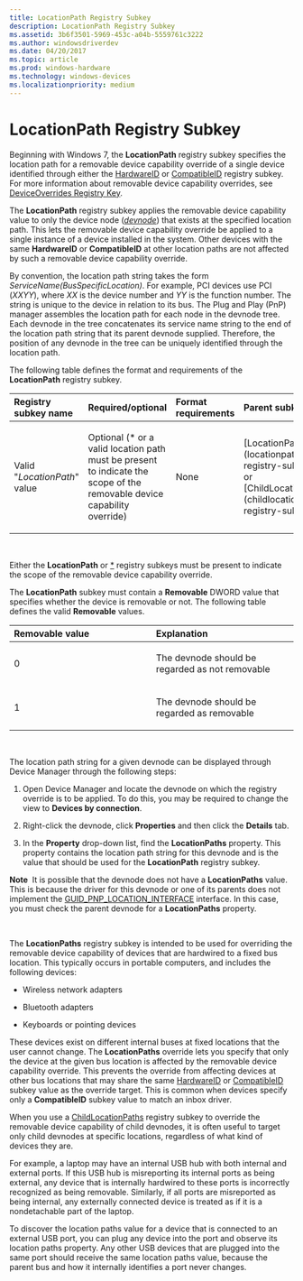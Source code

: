 ```yaml
---
title: LocationPath Registry Subkey
description: LocationPath Registry Subkey
ms.assetid: 3b6f3501-5969-453c-a04b-5559761c3222
ms.author: windowsdriverdev
ms.date: 04/20/2017
ms.topic: article
ms.prod: windows-hardware
ms.technology: windows-devices
ms.localizationpriority: medium
---
```


# LocationPath Registry Subkey


Beginning with Windows 7, the **LocationPath** registry subkey specifies the location path for a removable device capability override of a single device identified through either the [HardwareID](hardwareid-registry-subkey.md) or [CompatibleID](compatibleid-registry-subkey.md) registry subkey. For more information about removable device capability overrides, see [DeviceOverrides Registry Key](deviceoverrides-registry-key.md).

The **LocationPath** registry subkey applies the removable device capability value to only the device node ([*devnode*](https://msdn.microsoft.com/library/windows/hardware/ff556277#wdkgloss-devnode)) that exists at the specified location path. This lets the removable device capability override be applied to a single instance of a device installed in the system. Other devices with the same **HardwareID** or **CompatibleID** at other location paths are not affected by such a removable device capability override.

By convention, the location path string takes the form *ServiceName(BusSpecificLocation)*. For example, PCI devices use PCI (*XXYY*), where *XX* is the device number and *YY* is the function number. The string is unique to the device in relation to its bus. The Plug and Play (PnP) manager assembles the location path for each node in the devnode tree. Each devnode in the tree concatenates its service name string to the end of the location path string that its parent devnode supplied. Therefore, the position of any devnode in the tree can be uniquely identified through the location path.

The following table defines the format and requirements of the **LocationPath** registry subkey.

<table>
<colgroup>
<col width="20%" />
<col width="20%" />
<col width="20%" />
<col width="20%" />
<col width="20%" />
</colgroup>
<thead>
<tr class="header">
<th align="left">Registry subkey name</th>
<th align="left">Required/optional</th>
<th align="left">Format requirements</th>
<th align="left">Parent subkey</th>
<th align="left">Child subkeys</th>
</tr>
</thead>
<tbody>
<tr class="odd">
<td align="left"><p>Valid &quot;<em>LocationPath</em>&quot; value</p></td>
<td align="left"><p>Optional (* or a valid location path must be present to indicate the scope of the removable device capability override)</p></td>
<td align="left"><p>None</p></td>
<td align="left"><p>[LocationPaths](locationpaths-registry-subkey.md) or [ChildLocationPaths](childlocationpaths-registry-subkey.md)</p></td>
<td align="left"><p>None</p></td>
</tr>
</tbody>
</table>

 

Either the **LocationPath** or [\*](--registry-subkey.md) registry subkeys must be present to indicate the scope of the removable device capability override.

The **LocationPath** subkey must contain a **Removable** DWORD value that specifies whether the device is removable or not. The following table defines the valid **Removable** values.

<table>
<colgroup>
<col width="50%" />
<col width="50%" />
</colgroup>
<thead>
<tr class="header">
<th align="left">Removable value</th>
<th align="left">Explanation</th>
</tr>
</thead>
<tbody>
<tr class="odd">
<td align="left"><p>0</p></td>
<td align="left"><p>The devnode should be regarded as not removable</p></td>
</tr>
<tr class="even">
<td align="left"><p>1</p></td>
<td align="left"><p>The devnode should be regarded as removable</p></td>
</tr>
</tbody>
</table>

 

The location path string for a given devnode can be displayed through Device Manager through the following steps:

1.  Open Device Manager and locate the devnode on which the registry override is to be applied. To do this, you may be required to change the view to **Devices by connection**.

2.  Right-click the devnode, click **Properties** and then click the **Details** tab.

3.  In the **Property** drop-down list, find the **LocationPaths** property. This property contains the location path string for this devnode and is the value that should be used for the **LocationPath** registry subkey.

**Note**  It is possible that the devnode does not have a **LocationPaths** value. This is because the driver for this devnode or one of its parents does not implement the [GUID_PNP_LOCATION_INTERFACE](https://msdn.microsoft.com/library/windows/hardware/ff546564) interface. In this case, you must check the parent devnode for a **LocationPaths** property.

 

The **LocationPaths** registry subkey is intended to be used for overriding the removable device capability of devices that are hardwired to a fixed bus location. This typically occurs in portable computers, and includes the following devices:

-   Wireless network adapters

-   Bluetooth adapters

-   Keyboards or pointing devices

These devices exist on different internal buses at fixed locations that the user cannot change. The **LocationPaths** override lets you specify that only the device at the given bus location is affected by the removable device capability override. This prevents the override from affecting devices at other bus locations that may share the same [HardwareID](hardwareid-registry-subkey.md) or [CompatibleID](compatibleid-registry-subkey.md) subkey value as the override target. This is common when devices specify only a **CompatibleID** subkey value to match an inbox driver.

When you use a [ChildLocationPaths](childlocationpaths-registry-subkey.md) registry subkey to override the removable device capability of child devnodes, it is often useful to target only child devnodes at specific locations, regardless of what kind of devices they are.

For example, a laptop may have an internal USB hub with both internal and external ports. If this USB hub is misreporting its internal ports as being external, any device that is internally hardwired to these ports is incorrectly recognized as being removable. Similarly, if all ports are misreported as being internal, any externally connected device is treated as if it is a nondetachable part of the laptop.

To discover the location paths value for a device that is connected to an external USB port, you can plug any device into the port and observe its location paths property. Any other USB devices that are plugged into the same port should receive the same location paths value, because the parent bus and how it internally identifies a port never changes.

 

 





